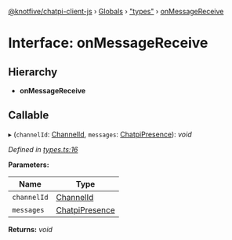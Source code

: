 [@knotfive/chatpi-client-js](../README.md) › [Globals](../globals.md) › ["types"](../modules/_types_.md) › [onMessageReceive](_types_.onmessagereceive.md)

# Interface: onMessageReceive

## Hierarchy

* **onMessageReceive**

## Callable

▸ (`channelId`: [ChannelId](../modules/_types_.md#channelid), `messages`: [ChatpiPresence](_types_.chatpipresence.md)): *void*

*Defined in [types.ts:16](https://github.com/ArcQ/chatpi/blob/1a5d982/clients/js/chatpi-client/src/types.ts#L16)*

**Parameters:**

Name | Type |
------ | ------ |
`channelId` | [ChannelId](../modules/_types_.md#channelid) |
`messages` | [ChatpiPresence](_types_.chatpipresence.md) |

**Returns:** *void*
